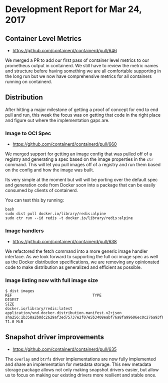 # Development Report for Mar 24, 2017

## Container Level Metrics

* https://github.com/containerd/containerd/pull/646

We merged a PR to add our first pass of container level metrics to our
prometheus output in containerd. We still have to review the metric names and
structure before having something we are all comfortable supporting in the long
run but we now have comprehensive metrics for all containers running on
containerd.

## Distribution

After hitting a major milestone of getting a proof of concept for end to end
pull and run, this week the focus was on getting that code in the right place
and figure out where the implementation gaps are.

### Image to OCI Spec

* https://github.com/containerd/containerd/pull/660

We merged support for getting an image config that was pulled off of a registry
and generating a spec based on the image properties in the `ctr` command.  This
will let you pull images off of a registry and run them based on the config and
how the image was built.

Its very simple at the moment but will will be porting over the default spec
and generation code from Docker soon into a package that can be easily consumed
by clients of containerd.

You can test this by running:

```console
bash
sudo dist pull docker.io/library/redis:alpine
sudo ctr run --id redis -t docker.io/library/redis:alpine
```

### Image handlers

* https://github.com/containerd/containerd/pull/638

We refactored the fetch command into a more generic image handler interface. As
we look forward to supporting the full oci image spec as well as the Docker
distribution specifications, we are removing any opinionated code to make
distribution as generalized and efficient as possible.

### Image listing now with full image size

```console
$ dist images
REF                                    TYPE                                                 DIGEST                                                                  SIZE     
docker.io/library/redis:latest         application/vnd.docker.distribution.manifest.v2+json sha256:1b358a2b0dc2629af3ed75737e2f07e5b3408eabf76a8fa99606ec0c276a93f8 71.0 MiB
```

## Snapshot driver improvements

* https://github.com/containerd/containerd/pull/635

The `overlay` and `btrfs` driver implementations are now fully implemented and
share an implementation for metadata storage. This new metadata storage package
allows not only making snapshot drivers easier, but allow us to focus on making
our existing drivers more resilient and stable once.
